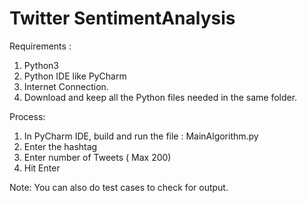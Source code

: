 # Twitter SentimentAnalysis

Requirements :

1. Python3
2. Python IDE like PyCharm
3. Internet Connection.
4. Download and keep all the Python files needed in the same folder.

Process:

1. In PyCharm IDE, build and run the file : MainAlgorithm.py
2. Enter the hashtag
3. Enter number of Tweets ( Max 200)
4. Hit Enter

Note: You can also do test cases to check for output.
